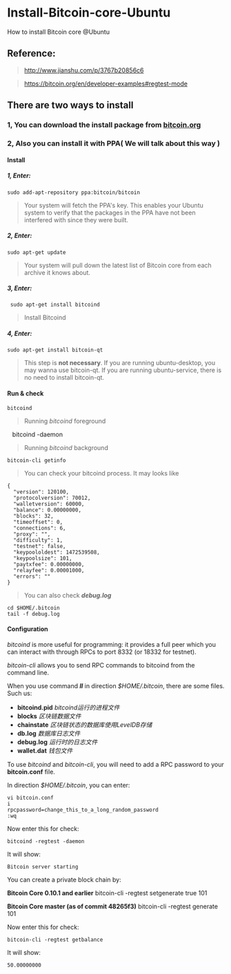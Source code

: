 # Install-Bitcoin-core-Ubuntu
How to install Bitcoin core @Ubuntu

## Reference:

> http://www.jianshu.com/p/3767b20856c6

> https://bitcoin.org/en/developer-examples#regtest-mode
            
## There are two ways to install
### 1, You can download the install package from [bitcoin.org](https://bitcoin.org/en/download)
### 2, Also you can install it with PPA( We will talk about this way )
#### Install
##### 1, Enter:

    sudo add-apt-repository ppa:bitcoin/bitcoin
> Your system will fetch the PPA's key. This enables your Ubuntu system to verify that the packages in the PPA have not been interfered with since they were built.


##### 2, Enter:

    sudo apt-get update  
> Your system will pull down the latest list of Bitcoin core from each archive it knows about.  

##### 3, Enter:
 
     sudo apt-get install bitcoind  
> Install Bitcoind  

##### 4, Enter:

    sudo apt-get install bitcoin-qt  
> This step is **not necessary**. If you are running ubuntu-desktop, you may wanna use bitcoin-qt. If you are running ubuntu-service, there is no need to install bitcoin-qt.  
#### Run & check

    bitcoind
> Running *bitcoind* foreground

    bitcoind -daemon
> Running *bitcoind* background

    bitcoin-cli getinfo
> You can check your bitcoind process. It may looks like

    {
      "version": 120100,
      "protocolversion": 70012,
      "walletversion": 60000,
      "balance": 0.00000000,
      "blocks": 32,
      "timeoffset": 0,
      "connections": 6,
      "proxy": "",
      "difficulty": 1,
      "testnet": false,
      "keypoololdest": 1472539508,
      "keypoolsize": 101,
      "paytxfee": 0.00000000,
      "relayfee": 0.00001000,
      "errors": ""
    }
> You can also check ***debug.log***

    cd $HOME/.bitcoin
    tail -f debug.log

#### Configuration

*bitcoind* is more useful for programming: it provides a full peer which you can interact with through RPCs to port 8332 (or 18332 for testnet).

*bitcoin-cli* allows you to send RPC commands to bitcoind from the command line.

When you use command ***ll*** in direction *$HOME/.bitcoin*, there are some files. Such us:

+ **bitcoind.pid**   *bitcoind运行的进程文件*
+ **blocks**   *区块链数据文件*
+ **chainstate**   *区块链状态的数据库使用LevelDB存储*
+ **db.log**   *数据库日志文件*
+ **debug.log**   *运行时的日志文件*
+ **wallet.dat**   *钱包文件*

To use *bitcoind* and *bitcoin-cli*, you will need to add a RPC password to your **bitcoin.conf** file.

In direction *$HOME/.bitcoin*, you can enter:

    vi bitcoin.conf
    i
    rpcpassword=change_this_to_a_long_random_password
    :wq

Now enter this for check:

    bitcoind -regtest -daemon

It will show:

    Bitcoin server starting

You can create a private block chain by:

**Bitcoin Core 0.10.1 and earlier**
    bitcoin-cli -regtest setgenerate true 101

**Bitcoin Core master (as of commit 48265f3)**
    bitcoin-cli -regtest generate 101

Now enter this for check:

    bitcoin-cli -regtest getbalance

It will show:

    50.00000000

